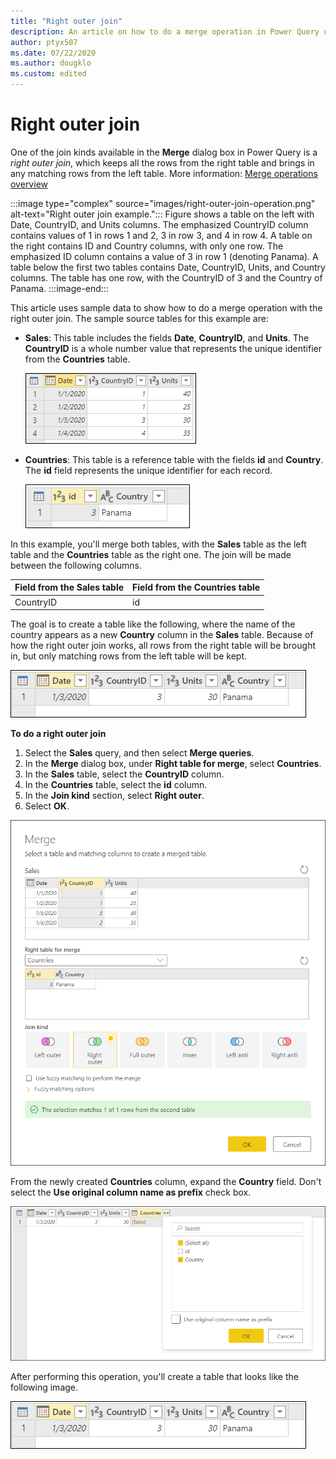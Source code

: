 ```yaml
---
title: "Right outer join"
description: An article on how to do a merge operation in Power Query using the right outer join kind. 
author: ptyx507
ms.date: 07/22/2020
ms.author: dougklo
ms.custom: edited
---
```


# Right outer join

One of the join kinds available in the **Merge** dialog box in Power Query is a *right outer join*, which keeps all the rows from the right table and brings in any matching rows from the left table. More information: [Merge operations overview](merge-queries-overview.md)

:::image type="complex" source="images/right-outer-join-operation.png" alt-text="Right outer join example.":::
   Figure shows a table on the left with Date, CountryID, and Units columns. The emphasized CountryID column contains values of 1 in rows 1 and 2, 3 in row 3, and 4 in row 4. A table on the right contains ID and Country columns, with only one row. The emphasized ID column contains a value of 3 in row 1 (denoting Panama). A table below the first two tables contains Date, CountryID, Units, and Country columns. The table has one row, with the CountryID of 3 and the Country of Panama.
   :::image-end:::

This article uses sample data to show how to do a merge operation with the right outer join. The sample source tables for this example are:

* **Sales**: This table includes the fields **Date**, **CountryID**, and **Units**. The **CountryID** is a whole number value that represents the unique identifier from the **Countries** table.

   ![Sales table containing Date, CountryID, and Units columns, with CountryID set to 1 in rows 1 and 2, 3 in row 3, and 4 in row 4.](images/me-merge-operations-left-outer-join-sales-table.png "Sales table containing Date, CountryID, and Units columns, with CountryID set to 1 in rows 1 and 2, 3 in row 3, and 4 in row 4")

* **Countries**: This table is a reference table with the fields **id** and **Country**. The **id** field represents the unique identifier for each record.

   ![Countries table with a single row, with id set to 3 and Country set to Panama.](images/me-merge-operations-right-outer-join-countries-table.png "Countries table with a single row, with id set to 3 and Country set to Panama.")

In this example, you'll merge both tables, with the **Sales** table as the left table and the **Countries** table as the right one. The join will be made between the following columns.

|Field from the Sales table| Field from the Countries table|
|-----------|------------------|
|CountryID|id|

The goal is to create a table like the following, where the name of the country appears as a new **Country** column in the **Sales** table. Because of how the right outer join works, all rows from the right table will be brought in, but only matching rows from the left table will be kept.

![Right outer join final table with Date, CountryID, Units, and Country header columns, and a single row with data for Panama.](images/me-merge-operations-right-outer-final-table.png "Right outer join final table with Date, CountryID, Units, and Country header columns, and a single row with data for Panama")

<!--markdownlint-disable MD036-->
**To do a right outer join**
<!--markdownlint-enable MD036-->
1. Select the **Sales** query, and then select **Merge queries**.
2. In the **Merge** dialog box, under **Right table for merge**, select **Countries**.
3. In the **Sales** table, select the **CountryID** column.
4. In the **Countries** table, select the **id** column.
5. In the **Join kind** section, select **Right outer**.
6. Select **OK**.

![Merge dialog box showing the results of following the previous right outer join procedure.](images/me-merge-operations-right-outer-merge-window.png "Merge dialog box showing the results of following the previous right outer join procedure")

From the newly created **Countries** column, expand the **Country** field. Don't select the **Use original column name as prefix** check box.

![Expand table column for Country.](images/me-merge-operations-right-outer-expand-field.png "Expand table column for Country")

After performing this operation, you'll create a table that looks like the following image.

![Final table with Date, CountryID, Units, and Country header columns, and a single row with data for Panama.](images/me-merge-operations-right-outer-final-table-2.png "Final table with Date, CountryID, Units, and Country header columns, and a single row with data for Panama")
